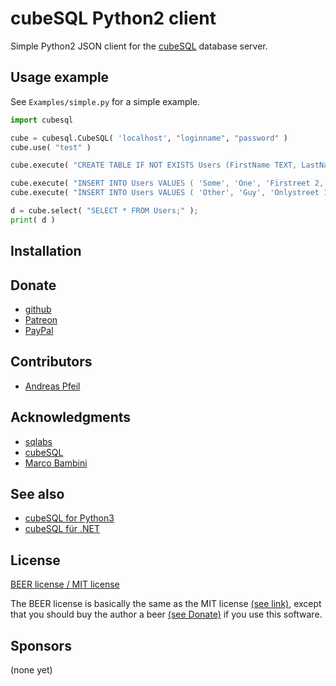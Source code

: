 # cubeSQL Python2 client

Simple Python2 JSON client for the [cubeSQL](http://www.sqlabs.com/cubesql.php) database server.

## Usage example

See `Examples/simple.py` for a simple example.

```py
import cubesql

cube = cubesql.CubeSQL( 'localhost', "loginname", "password" )
cube.use( "test" )

cube.execute( "CREATE TABLE IF NOT EXISTS Users (FirstName TEXT, LastName TEXT, Address TEXT);" )

cube.execute( "INSERT INTO Users VALUES ( 'Some', 'One', 'Firstreet 2, 69000 Bettertown' );" )
cube.execute( "INSERT INTO Users VALUES ( 'Other', 'Guy', 'Onlystreet 1, 69001 Besttown' );" )

d = cube.select( "SELECT * FROM Users;" );
print( d )
```

## Installation

## Donate

- [github](https://github.com/sponsors/andreaspfeil)
- [Patreon](https://www.patreon.com/andreas_pfeil)
- [PayPal](https://www.paypal.com/paypalme/PfeilAndreas/10.00EUR)

## Contributors

- [Andreas Pfeil](https://github.com/andreaspfeil)

## Acknowledgments

- [sqlabs](https://sqlabs.com)
- [cubeSQL](https://sqlabs.com/cubesql)
- [Marco Bambini](https://github.com/marcobambini)

## See also

- [cubeSQL for Python3](https://github.com/andreaspfeil/CubeSQL.Python3)
- [cubeSQL für .NET](https://github.com/andreaspfeil/CubeSQL.NET)

## License

[BEER license / MIT license](https://github.com/andreaspfeil/CubeSQL.Python2/blob/main/LICENSE) 

The BEER license is basically the same as the MIT license [(see link)](https://github.com/andreaspfeil/CubeSQL.Python2/blob/main/LICENSE), except 
that you should buy the author a beer [(see Donate)](https://github.com/andreaspfeil/CubeSQL.Python2#donate) if you use this software.

## Sponsors

(none yet)